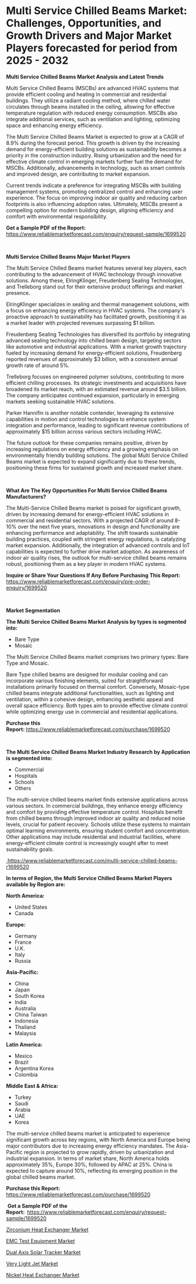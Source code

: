 <p><h1>Multi Service Chilled Beams Market: Challenges, Opportunities, and Growth Drivers and Major Market Players forecasted for period from 2025 - 2032</h1></p><p><strong>Multi Service Chilled Beams Market Analysis and Latest Trends</strong></p>
<p><p>Multi Service Chilled Beams (MSCBs) are advanced HVAC systems that provide efficient cooling and heating in commercial and residential buildings. They utilize a radiant cooling method, where chilled water circulates through beams installed in the ceiling, allowing for effective temperature regulation with reduced energy consumption. MSCBs also integrate additional services, such as ventilation and lighting, optimizing space and enhancing energy efficiency.</p><p>The Multi Service Chilled Beams Market is expected to grow at a CAGR of 8.9% during the forecast period. This growth is driven by the increasing demand for energy-efficient building solutions as sustainability becomes a priority in the construction industry. Rising urbanization and the need for effective climate control in emerging markets further fuel the demand for MSCBs. Additionally, advancements in technology, such as smart controls and improved design, are contributing to market expansion.</p><p>Current trends indicate a preference for integrating MSCBs with building management systems, promoting centralized control and enhancing user experience. The focus on improving indoor air quality and reducing carbon footprints is also influencing adoption rates. Ultimately, MSCBs present a compelling option for modern building design, aligning efficiency and comfort with environmental responsibility.</p></p>
<p><strong>Get a Sample PDF of the Report:&nbsp;</strong> <a href="https://www.reliablemarketforecast.com/enquiry/request-sample/1699520?utm_campaign=1834&utm_medium=2&utm_source=Github&utm_content=ia&utm_term=10042025&utm_id=multi-service-chilled-beams">https://www.reliablemarketforecast.com/enquiry/request-sample/1699520</a></p>
<p>&nbsp;</p>
<p><strong>Multi Service Chilled Beams Major Market Players</strong></p>
<p><p>The Multi Service Chilled Beams market features several key players, each contributing to the advancement of HVAC technology through innovative solutions. Among these, ElringKlinger, Freudenberg Sealing Technologies, and Trelleborg stand out for their extensive product offerings and market presence.</p><p>ElringKlinger specializes in sealing and thermal management solutions, with a focus on enhancing energy efficiency in HVAC systems. The company's proactive approach to sustainability has facilitated growth, positioning it as a market leader with projected revenues surpassing $1 billion.</p><p>Freudenberg Sealing Technologies has diversified its portfolio by integrating advanced sealing technology into chilled beam design, targeting sectors like automotive and industrial applications. With a market growth trajectory fueled by increasing demand for energy-efficient solutions, Freudenberg reported revenues of approximately $3 billion, with a consistent annual growth rate of around 5%.</p><p>Trelleborg focuses on engineered polymer solutions, contributing to more efficient chilling processes. Its strategic investments and acquisitions have broadened its market reach, with an estimated revenue around $3.5 billion. The company anticipates continued expansion, particularly in emerging markets seeking sustainable HVAC solutions.</p><p>Parker Hannifin is another notable contender, leveraging its extensive capabilities in motion and control technologies to enhance system integration and performance, leading to significant revenue contributions of approximately $15 billion across various sectors including HVAC.</p><p>The future outlook for these companies remains positive, driven by increasing regulations on energy efficiency and a growing emphasis on environmentally friendly building solutions. The global Multi Service Chilled Beams market is expected to expand significantly due to these trends, positioning these firms for sustained growth and increased market share.</p></p>
<p>&nbsp;</p>
<p><strong>What Are The Key Opportunities For Multi Service Chilled Beams Manufacturers?</strong></p>
<p><p>The Multi-Service Chilled Beams market is poised for significant growth, driven by increasing demand for energy-efficient HVAC solutions in commercial and residential sectors. With a projected CAGR of around 8-10% over the next five years, innovations in design and functionality are enhancing performance and adaptability. The shift towards sustainable building practices, coupled with stringent energy regulations, is catalyzing market expansion. Additionally, the integration of advanced controls and IoT capabilities is expected to further drive market adoption. As awareness of indoor air quality rises, the outlook for multi-service chilled beams remains robust, positioning them as a key player in modern HVAC systems.</p></p>
<p><strong>Inquire or Share Your Questions If Any Before Purchasing This Report:</strong> <a href="https://www.reliablemarketforecast.com/enquiry/pre-order-enquiry/1699520?utm_campaign=1834&utm_medium=2&utm_source=Github&utm_content=ia&utm_term=10042025&utm_id=multi-service-chilled-beams">https://www.reliablemarketforecast.com/enquiry/pre-order-enquiry/1699520</a></p>
<p>&nbsp;</p>
<p><strong>Market Segmentation</strong></p>
<p><strong>The Multi Service Chilled Beams Market Analysis by types is segmented into:</strong></p>
<p><ul><li>Bare Type</li><li>Mosaic</li></ul></p>
<p><p>The Multi Service Chilled Beams market comprises two primary types: Bare Type and Mosaic. </p><p>Bare Type chilled beams are designed for modular cooling and can incorporate various finishing elements, suited for straightforward installations primarily focused on thermal comfort. Conversely, Mosaic-type chilled beams integrate additional functionalities, such as lighting and ventilation, within a cohesive design, enhancing aesthetic appeal and overall space efficiency. Both types aim to provide effective climate control while optimizing energy use in commercial and residential applications.</p></p>
<p><strong>Purchase this Report:&nbsp;</strong><a href="https://www.reliablemarketforecast.com/purchase/1699520?utm_campaign=1834&utm_medium=2&utm_source=Github&utm_content=ia&utm_term=10042025&utm_id=multi-service-chilled-beams">https://www.reliablemarketforecast.com/purchase/1699520</a></p>
<p>&nbsp;</p>
<p><strong>The Multi Service Chilled Beams Market Industry Research by Application is segmented into:</strong></p>
<p><ul><li>Commercial</li><li>Hospitals</li><li>Schools</li><li>Others</li></ul></p>
<p><p>The multi-service chilled beams market finds extensive applications across various sectors. In commercial buildings, they enhance energy efficiency and comfort by providing effective temperature control. Hospitals benefit from chilled beams through improved indoor air quality and reduced noise levels, crucial for patient recovery. Schools utilize these systems to maintain optimal learning environments, ensuring student comfort and concentration. Other applications may include residential and industrial facilities, where energy-efficient climate control is increasingly sought after to meet sustainability goals.</p></p>
<p><a href="https://www.reliablemarketforecast.com/multi-service-chilled-beams-r1699520?utm_campaign=1834&utm_medium=2&utm_source=Github&utm_content=ia&utm_term=10042025&utm_id=multi-service-chilled-beams">&nbsp;https://www.reliablemarketforecast.com/multi-service-chilled-beams-r1699520</a></p>
<p><strong>In terms of Region, the Multi Service Chilled Beams Market Players available by Region are:</strong></p>
<p>
    <p> <strong> North America: </strong>
        <ul>
            <li>United States</li>
            <li>Canada</li>
        </ul>
        </p> 
    <p> <strong> Europe: </strong>
        <ul>
            <li>Germany</li>
            <li>France</li>
            <li>U.K.</li>
            <li>Italy</li>
            <li>Russia</li>
        </ul>
        </p> 
    <p> <strong> Asia-Pacific: </strong>
        <ul>
            <li>China</li>
            <li>Japan</li>
            <li>South Korea</li>
            <li>India</li>
            <li>Australia</li>
            <li>China Taiwan</li>
            <li>Indonesia</li>
            <li>Thailand</li>
            <li>Malaysia</li>
        </ul>
        </p> 
    <p> <strong> Latin America: </strong>
        <ul>
            <li>Mexico</li>
            <li>Brazil</li>
            <li>Argentina Korea</li>
            <li>Colombia</li>
        </ul>
        </p> 
    <p> <strong> Middle East & Africa: </strong>
        <ul>
            <li>Turkey</li>
            <li>Saudi</li>
            <li>Arabia</li>
            <li>UAE</li>
            <li>Korea</li>
        </ul>
    </p>
    </p>
<p><p>The multi-service chilled beams market is anticipated to experience significant growth across key regions, with North America and Europe being major contributors due to increasing energy efficiency mandates. The Asia-Pacific region is projected to grow rapidly, driven by urbanization and industrial expansion. In terms of market share, North America holds approximately 35%, Europe 30%, followed by APAC at 25%. China is expected to capture around 10%, reflecting its emerging position in the global chilled beams market.</p></p>
<p><strong>Purchase this Report: </strong><a href="https://www.reliablemarketforecast.com/purchase/1699520?utm_campaign=1834&utm_medium=2&utm_source=Github&utm_content=ia&utm_term=10042025&utm_id=multi-service-chilled-beams">https://www.reliablemarketforecast.com/purchase/1699520</a></p>
<p>&nbsp;<strong>Get a Sample PDF of the Report:&nbsp;&nbsp;</strong><a href="https://www.reliablemarketforecast.com/enquiry/request-sample/1699520?utm_campaign=1834&utm_medium=2&utm_source=Github&utm_content=ia&utm_term=10042025&utm_id=multi-service-chilled-beams">https://www.reliablemarketforecast.com/enquiry/request-sample/1699520</a></p>
<p><strong></strong></p>
<p><p><a href="https://github.com/firdwsermald/Market-Research-Report-List-1/blob/main/zirconium-heat-exchanger-market.md?utm_campaign=1834&utm_medium=2&utm_source=Github&utm_content=ia&utm_term=10042025&utm_id=multi-service-chilled-beams">Zirconium Heat Exchanger Market</a></p><p><a href="https://github.com/nedzazollo74/Market-Research-Report-List-1/blob/main/emc-test-equipment-market.md?utm_campaign=1834&utm_medium=2&utm_source=Github&utm_content=ia&utm_term=10042025&utm_id=multi-service-chilled-beams">EMC Test Equipment Market</a></p><p><a href="https://github.com/bredevasil2q/Market-Research-Report-List-1/blob/main/dual-axis-solar-tracker-market.md?utm_campaign=1834&utm_medium=2&utm_source=Github&utm_content=ia&utm_term=10042025&utm_id=multi-service-chilled-beams">Dual Axis Solar Tracker Market</a></p><p><a href="https://github.com/winjelequegt/Market-Research-Report-List-1/blob/main/very-light-jet-market.md?utm_campaign=1834&utm_medium=2&utm_source=Github&utm_content=ia&utm_term=10042025&utm_id=multi-service-chilled-beams">Very Light Jet Market</a></p><p><a href="https://github.com/fontshatintj/Market-Research-Report-List-1/blob/main/nickel-heat-exchanger-market.md?utm_campaign=1834&utm_medium=2&utm_source=Github&utm_content=ia&utm_term=10042025&utm_id=multi-service-chilled-beams">Nickel Heat Exchanger Market</a></p></p>